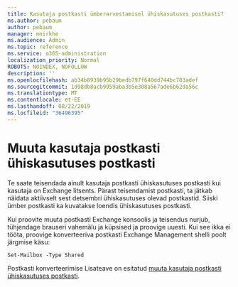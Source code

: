 ```yaml
---
title: Kasutaja postkasti ümberarvestamisel ühiskasutuses postkasti?
ms.author: pebaum
author: pebaum
manager: mnirkhe
ms.audience: Admin
ms.topic: reference
ms.service: o365-administration
localization_priority: Normal
ROBOTS: NOINDEX, NOFOLLOW
description: ''
ms.openlocfilehash: ab34b8939b95b29bedb797f640dd744bc783adef
ms.sourcegitcommit: 1d98db8acb9959aba3b5e308a567ade6b62da56c
ms.translationtype: MT
ms.contentlocale: et-EE
ms.lasthandoff: 08/22/2019
ms.locfileid: "36496395"
---
```

# <a name="convert-a-user-mail-box-into-a-shared-mailbox"></a>Muuta kasutaja postkasti ühiskasutuses postkasti

Te saate teisendada ainult kasutaja postkasti ühiskasutuses postkasti kui kasutaja on Exchange litsents. Pärast teisendamist postkasti, ta jätkab näidata aktiivselt sest detsembri ühiskasutuses olevad postkastid. Siiski ümber postkasti ka kuvatakse loendis ühiskasutuses postkasti. 
  
Kui proovite muuta postkasti Exchange konsoolis ja teisendus nurjub, tühjendage brauseri vahemälu ja küpsised ja proovige uuesti. Kui see ikka ei tööta, proovige konverteeriva postkasti Exchange Management shelli poolt järgmise käsu:
  
```
Set-Mailbox -Type Shared
```

Postkasti konverteerimise Lisateave on esitatud [muuta kasutaja postkasti ühiskasutuses postkasti](https://docs.microsoft.com/office365/admin/email/convert-user-mailbox-to-shared-mailbox).
  
